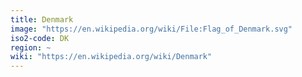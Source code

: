 ```yaml
---
title: Denmark
image: "https://en.wikipedia.org/wiki/File:Flag_of_Denmark.svg"
iso2-code: DK
region: ~
wiki: "https://en.wikipedia.org/wiki/Denmark"
---
```

